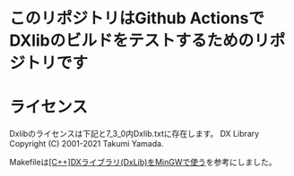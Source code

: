 # このリポジトリはGithub ActionsでDXlibのビルドをテストするためのリポジトリです
# ライセンス
Dxlibのライセンスは下記と7_3_0内Dxlib.txtに存在します。
DX Library Copyright (C) 2001-2021 Takumi Yamada.

Makefileは[[C++]DXライブラリ(DxLib)をMinGWで使う]([C++]DXライブラリ(DxLib)をMinGWで使う)を参考にしました。